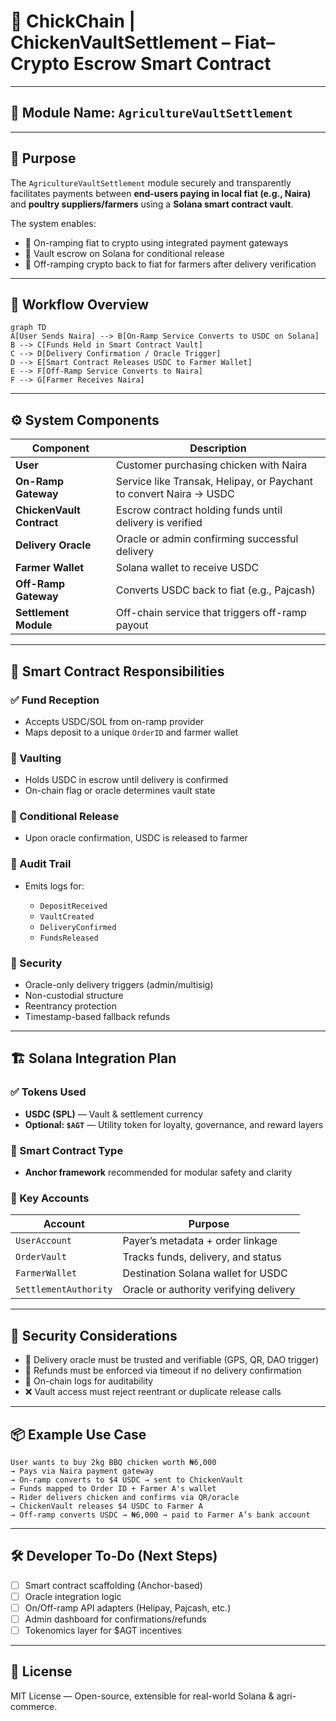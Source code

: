 # 🐔 ChickChain | ChickenVaultSettlement – Fiat–Crypto Escrow Smart Contract

---

## 📌 Module Name: `AgricultureVaultSettlement`

---

## 🧠 Purpose

The `AgricultureVaultSettlement` module securely and transparently facilitates payments between **end-users paying in local fiat (e.g., Naira)** and **poultry suppliers/farmers** using a **Solana smart contract vault**.

The system enables:

- 🏦 On-ramping fiat to crypto using integrated payment gateways
- 🔐 Vault escrow on Solana for conditional release
- 🔄 Off-ramping crypto back to fiat for farmers after delivery verification

---

## 🔁 Workflow Overview

```mermaid
graph TD
A[User Sends Naira] --> B[On-Ramp Service Converts to USDC on Solana]
B --> C[Funds Held in Smart Contract Vault]
C --> D[Delivery Confirmation / Oracle Trigger]
D --> E[Smart Contract Releases USDC to Farmer Wallet]
E --> F[Off-Ramp Service Converts to Naira]
F --> G[Farmer Receives Naira]
```

---

## ⚙️ System Components

| Component                 | Description                                                        |
| ------------------------- | ------------------------------------------------------------------ |
| **User**                  | Customer purchasing chicken with Naira                             |
| **On-Ramp Gateway**       | Service like Transak, Helipay, or Paychant to convert Naira → USDC |
| **ChickenVault Contract** | Escrow contract holding funds until delivery is verified           |
| **Delivery Oracle**       | Oracle or admin confirming successful delivery                     |
| **Farmer Wallet**         | Solana wallet to receive USDC                                      |
| **Off-Ramp Gateway**      | Converts USDC back to fiat (e.g., Pajcash)                         |
| **Settlement Module**     | Off-chain service that triggers off-ramp payout                    |

---

## 📄 Smart Contract Responsibilities

### ✅ Fund Reception

- Accepts USDC/SOL from on-ramp provider
- Maps deposit to a unique `OrderID` and farmer wallet

### 🛑 Vaulting

- Holds USDC in escrow until delivery is confirmed
- On-chain flag or oracle determines vault state

### 💸 Conditional Release

- Upon oracle confirmation, USDC is released to farmer

### 🧾 Audit Trail

- Emits logs for:

  - `DepositReceived`
  - `VaultCreated`
  - `DeliveryConfirmed`
  - `FundsReleased`

### 🔐 Security

- Oracle-only delivery triggers (admin/multisig)
- Non-custodial structure
- Reentrancy protection
- Timestamp-based fallback refunds

---

## 🏗️ Solana Integration Plan

### ✅ Tokens Used

- **USDC (SPL)** — Vault & settlement currency
- **Optional: `$AGT`** — Utility token for loyalty, governance, and reward layers

### 🔧 Smart Contract Type

- **Anchor framework** recommended for modular safety and clarity

### 📂 Key Accounts

| Account               | Purpose                                |
| --------------------- | -------------------------------------- |
| `UserAccount`         | Payer’s metadata + order linkage       |
| `OrderVault`          | Tracks funds, delivery, and status     |
| `FarmerWallet`        | Destination Solana wallet for USDC     |
| `SettlementAuthority` | Oracle or authority verifying delivery |

---

## 🔐 Security Considerations

- 🧠 Delivery oracle must be trusted and verifiable (GPS, QR, DAO trigger)
- 🔄 Refunds must be enforced via timeout if no delivery confirmation
- 🧾 On-chain logs for auditability
- ❌ Vault access must reject reentrant or duplicate release calls

---

## 📦 Example Use Case

```text
User wants to buy 2kg BBQ chicken worth ₦6,000
→ Pays via Naira payment gateway
→ On-ramp converts to $4 USDC → sent to ChickenVault
→ Funds mapped to Order ID + Farmer A's wallet
→ Rider delivers chicken and confirms via QR/oracle
→ ChickenVault releases $4 USDC to Farmer A
→ Off-ramp converts USDC → ₦6,000 → paid to Farmer A’s bank account
```

---

## 🛠️ Developer To-Do (Next Steps)

- [ ] Smart contract scaffolding (Anchor-based)
- [ ] Oracle integration logic
- [ ] On/Off-ramp API adapters (Helipay, Pajcash, etc.)
- [ ] Admin dashboard for confirmations/refunds
- [ ] Tokenomics layer for \$AGT incentives

---

## 📜 License

MIT License — Open-source, extensible for real-world Solana & agri-commerce.
